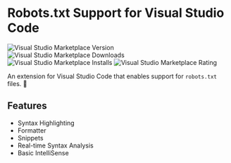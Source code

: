 # Robots.txt Support for Visual Studio Code

![Visual Studio Marketplace Version](https://img.shields.io/visual-studio-marketplace/v/darian-benam.vscode-robots-dot-txt-support)
![Visual Studio Marketplace Downloads](https://img.shields.io/visual-studio-marketplace/d/darian-benam.vscode-robots-dot-txt-support)
![Visual Studio Marketplace Installs](https://img.shields.io/visual-studio-marketplace/i/darian-benam.vscode-robots-dot-txt-support)
![Visual Studio Marketplace Rating](https://img.shields.io/visual-studio-marketplace/r/darian-benam.vscode-robots-dot-txt-support)

An extension for Visual Studio Code that enables support for `robots.txt` files. 🤖

## Features

* Syntax Highlighting
* Formatter
* Snippets
* Real-time Syntax Analysis
* Basic IntelliSense
